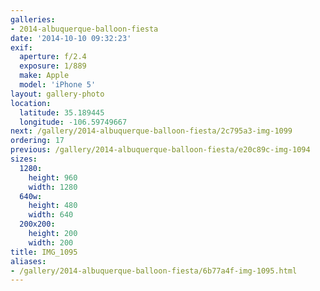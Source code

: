 ```yaml
---
galleries:
- 2014-albuquerque-balloon-fiesta
date: '2014-10-10 09:32:23'
exif:
  aperture: f/2.4
  exposure: 1/889
  make: Apple
  model: 'iPhone 5'
layout: gallery-photo
location:
  latitude: 35.189445
  longitude: -106.59749667
next: /gallery/2014-albuquerque-balloon-fiesta/2c795a3-img-1099
ordering: 17
previous: /gallery/2014-albuquerque-balloon-fiesta/e20c89c-img-1094
sizes:
  1280:
    height: 960
    width: 1280
  640w:
    height: 480
    width: 640
  200x200:
    height: 200
    width: 200
title: IMG_1095
aliases:
- /gallery/2014-albuquerque-balloon-fiesta/6b77a4f-img-1095.html
---
```

